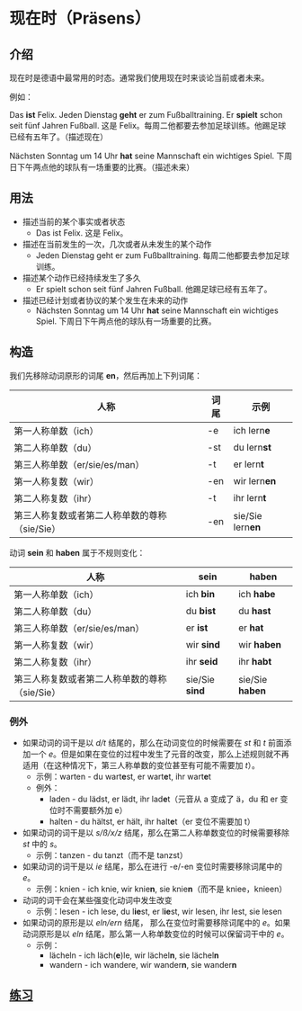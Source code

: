 # 现在时（Präsens）
## 介绍
现在时是德语中最常用的时态。通常我们使用现在时来谈论当前或者未来。

例如：

Das **ist** Felix. Jeden Dienstag **geht** er zum Fußballtraining. Er **spielt** schon seit fünf Jahren Fußball. 这是 Felix。每周二他都要去参加足球训练。他踢足球已经有五年了。（描述现在）

Nächsten Sonntag um 14 Uhr **hat** seine Mannschaft ein wichtiges Spiel. 下周日下午两点他的球队有一场重要的比赛。（描述未来）

## 用法
* 描述当前的某个事实或者状态
	* Das ist Felix. 这是 Felix。
* 描述在当前发生的一次，几次或者从未发生的某个动作
	* Jeden Dienstag geht er zum Fußballtraining. 每周二他都要去参加足球训练。
* 描述某个动作已经持续发生了多久
	* Er spielt schon seit fünf Jahren Fußball. 他踢足球已经有五年了。
* 描述已经计划或者协议的某个发生在未来的动作
	* Nächsten Sonntag um 14 Uhr **hat** seine Mannschaft ein wichtiges Spiel. 下周日下午两点他的球队有一场重要的比赛。

## 构造
我们先移除动词原形的词尾 **en**，然后再加上下列词尾：

|人称   |词尾   |示例   |
|---|---|---|
|第一人称单数（ich）   |-e   |ich lern**e**   |
|第二人称单数（du）   |-st   |du lern**st**   |
|第三人称单数（er/sie/es/man）   |-t   |er lern**t**   |
|第一人称复数（wir）   |-en   |wir lern**en**   |
|第二人称复数（ihr）   |-t   |ihr lern**t**   |
|第三人称复数或者第二人称单数的尊称（sie/Sie）   |-en   |sie/Sie lern**en**   |

动词 **sein** 和 **haben** 属于不规则变化：

|人称   |sein   |haben   |
|---|---|---|
|第一人称单数（ich）   |ich **bin**   |ich **habe**   |
|第二人称单数（du）   |du **bist**   |du **hast**   |
|第三人称单数（er/sie/es/man）   |er **ist**   |er **hat**   |
|第一人称复数（wir）   |wir **sind**   |wir **haben**   |
|第二人称复数（ihr）   |ihr **seid**   |ihr **habt**   |
|第三人称复数或者第二人称单数的尊称（sie/Sie）   |sie/Sie **sind**   |sie/Sie **haben**   |

### 例外
* 如果动词的词干是以 *d/t* 结尾的，那么在动词变位的时候需要在 *st* 和 *t* 前面添加一个 *e*。但是如果在变位的过程中发生了元音的改变，那么上述规则就不再适用（在这种情况下，第三人称单数的变位甚至有可能不需要加 *t*）。
	* 示例：warten - du wart**e**st, er wart**e**t, ihr wart**e**t
	* 例外：
		* laden - du lädst, er lädt, ihr lad**e**t（元音从 a 变成了 ä，du 和 er 变位时不需要额外加 e）
		* halten - du hältst, er hält, ihr halt**e**t（er 变位不需要加 t）
* 如果动词的词干是以 *s/ß/x/z* 结尾，那么在第二人称单数变位的时候需要移除 *st* 中的 *s*。
	* 示例：tanzen - du tanzt（而不是 tanzst）
* 如果动词的词干是以 *ie* 结尾，那么在进行 -e/-en 变位时需要移除词尾中的 *e*。
	* 示例：knien - ich knie, wir knie**n**, sie knie**n**（而不是 kniee，knieen）
* 动词的词干会在某些强变化动词中发生改变
	* 示例：lesen - ich lese, du l**ie**st, er l**ie**st, wir lesen, ihr lest, sie lesen
* 如果动词的原形是以 *eln/ern* 结尾， 那么在变位时需要移除词尾中的 *e*。如果动词原形是以 *eln* 结尾，那么第一人称单数变位的时候可以保留词干中的 *e*。
	* 示例：
		* lächeln - ich läch(**e**)le, wir lächel**n**, sie lächel**n**
		* wandern - ich wandere, wir wander**n**, sie wander**n**

## [练习](https://deutsch.lingolia.com/en/grammar/tenses/present-tense/exercises)
